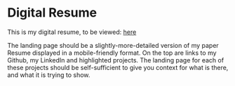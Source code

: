 # Digital Resume



This is my digital resume, to be viewed: [here](https://psychicesp.github.io/)  

The landing page should be a slightly-more-detailed version of my paper Resume displayed in a mobile-friendly format.  On the top are links to my Github, my LinkedIn and highlighted projects.  The landing page for each of these projects should be self-sufficient to give you context for what is there, and what it is trying to show.
